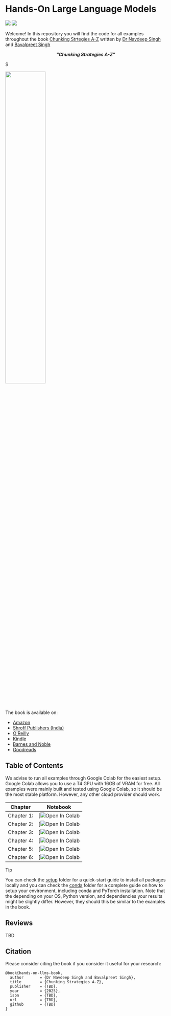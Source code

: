 # Hands-On Large Language Models

<a href="https://www.linkedin.com/in/navdeep-singh-62b55990/"><img src="https://img.shields.io/badge/Follow%20Navdeep-blue.svg?logo=linkedin"></a>
<a href="https://www.linkedin.com/in/bavalpreet-singh/"><img src="https://img.shields.io/badge/Follow%20Baval-blue.svg?logo=linkedin"></a>


Welcome! In this repository you will find the code for all examples throughout the book [Chunking Strtegies A-Z](<TBD>) written by [Dr Navdeep Singh](https://www.linkedin.com/in/navdeep-singh-62b55990/) and [Bavalpreet Singh](https://www.linkedin.com/in/bavalpreet-singh/)<br> 

<p align="center"><b><i>"Chunking Strategies A-Z"</i></b></p>S

<Quote>

<a href="https://www.amazon.com/Hands-Large-Language-Models-Understanding/dp/1098150961"><img src="images/book_cover.png" width="50%" height="50%"></a>

<br>

The book is available on:

* [Amazon](TBD)
* [Shroff Publishers (India)](TBD)
* [O'Reilly](TBD)
* [Kindle](TBD)
* [Barnes and Noble](TBD)
* [Goodreads](TBD)

## Table of Contents

We advise to run all examples through Google Colab for the easiest setup. Google Colab allows you to use a T4 GPU with 16GB of VRAM for free. All examples were mainly built and tested using Google Colab, so it should be the most stable platform. However, any other cloud provider should work. 

| Chapter  | Notebook  |
|---|---|
| Chapter 1: <TBD>  | [![Open In Colab](TBD)   |
| Chapter 2: <TBD>  | [![Open In Colab](TBD)  |
| Chapter 3: <TBD>  | [![Open In Colab](TBD)  |
| Chapter 4: <TBD>  | [![Open In Colab](TBD)  |
| Chapter 5: <TBD>  | [![Open In Colab](TBD)  |
| Chapter 6: <TBD>  | [![Open In Colab](TBD)  |


> [!TIP]
> You can check the [setup](.setup/) folder for a quick-start guide to install all packages locally and you can check the [conda](.setup/conda/) folder for a complete guide on how to setup your environment, including conda and PyTorch installation.
> Note that the depending on your OS, Python version, and dependencies your results might be slightly differ. However, they
> should this be similar to the examples in the book. 


## Reviews
TBD

## Citation

Please consider citing the book if you consider it useful for your research:

```
@book{hands-on-llms-book,
  author       = {Dr Navdeep Singh and Bavalpreet Singh},
  title        = {Chunking Strategies A-Z},
  publisher    = {TBD},
  year         = {2025},
  isbn         = {TBD},
  url          = {TBD},
  github       = {TBD}
}
```
